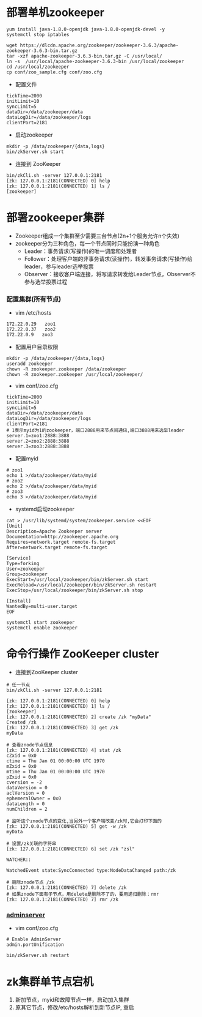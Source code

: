 # 部署单机zookeeper
```
yum install java-1.8.0-openjdk java-1.8.0-openjdk-devel -y
systemctl stop iptables
```
```
wget https://dlcdn.apache.org/zookeeper/zookeeper-3.6.3/apache-zookeeper-3.6.3-bin.tar.gz
tar -xzf apache-zookeeper-3.6.3-bin.tar.gz -C /usr/local/
ln -s  /usr/local/apache-zookeeper-3.6.3-bin /usr/local/zookeeper
cd /usr/local/zookeeper
cp conf/zoo_sample.cfg conf/zoo.cfg
```
* 配置文件
```
tickTime=2000
initLimit=10
syncLimit=5
dataDir=/data/zookeeper/data
dataLogDir=/data/zookeeper/logs
clientPort=2181
```
* 启动zookeeper
```
mkdir -p /data/zookeeper/{data,logs}
bin/zkServer.sh start
```
* 连接到 ZooKeeper
```
bin/zkCli.sh -server 127.0.0.1:2181
[zk: 127.0.0.1:2181(CONNECTED) 0] help
[zk: 127.0.0.1:2181(CONNECTED) 1] ls /
[zookeeper]
```

# 部署zookeeper集群
* Zookeeper组成一个集群至少需要三台节点(2n+1个服务允许n个失效)
* zookeeper分为三种角色，每一个节点同时只能扮演一种角色
  - Leader：事务请求(写操作)的唯一调度和处理者
  - Follower：处理客户端的非事务请求(读操作)，转发事务请求(写操作)给leader，参与leader选举投票
  - Observer：接收客户端连接，将写请求转发给Leader节点，Observer不参与选举投票过程

### 配置集群(所有节点)
* vim /etc/hosts
```
172.22.0.29   zoo1
172.22.0.37   zoo2
172.22.0.9   zoo3
```

* 配置用户目录权限
```
mkdir -p /data/zookeeper/{data,logs}
useradd zookeeper
chown -R zookeeper.zookeeper /data/zookeeper
chown -R zookeeper.zookeeper /usr/local/zookeeper/
```

* vim conf/zoo.cfg
```
tickTime=2000
initLimit=10
syncLimit=5
dataDir=/data/zookeeper/data
dataLogDir=/data/zookeeper/logs
clientPort=2181
# 1表示myid为1的zookeeper，端口2888用来节点间通讯,端口3888用来选举leader
server.1=zoo1:2888:3888
server.2=zoo2:2888:3888
server.3=zoo3:2888:3888
```

* 配置myid
```
# zoo1
echo 1 >/data/zookeeper/data/myid
# zoo2
echo 2 >/data/zookeeper/data/myid
# zoo3
echo 3 >/data/zookeeper/data/myid
```

* systemd启动zookeeper
```
cat > /usr/lib/systemd/system/zookeeper.service <<EOF
[Unit]
Description=Apache Zookeeper server
Documentation=http://zookeeper.apache.org
Requires=network.target remote-fs.target
After=network.target remote-fs.target

[Service]
Type=forking
User=zookeeper
Group=zookeeper
ExecStart=/usr/local/zookeeper/bin/zkServer.sh start
ExecReload=/usr/local/zookeeper/bin/zkServer.sh restart
ExecStop=/usr/local/zookeeper/bin/zkServer.sh stop

[Install]
WantedBy=multi-user.target
EOF
```
```
systemctl start zookeeper
systemctl enable zookeeper
```

# 命令行操作 ZooKeeper cluster
* 连接到ZooKeeper cluster
```
# 任一节点
bin/zkCli.sh -server 127.0.0.1:2181
```
```
[zk: 127.0.0.1:2181(CONNECTED) 0] help
[zk: 127.0.0.1:2181(CONNECTED) 1] ls /
[zookeeper]
[zk: 127.0.0.1:2181(CONNECTED) 2] create /zk "myData"
Created /zk
[zk: 127.0.0.1:2181(CONNECTED) 3] get /zk
myData

# 查看znode节点信息
[zk: 127.0.0.1:2181(CONNECTED) 4] stat /zk
cZxid = 0x0
ctime = Thu Jan 01 00:00:00 UTC 1970
mZxid = 0x0
mtime = Thu Jan 01 00:00:00 UTC 1970
pZxid = 0x0
cversion = -2
dataVersion = 0
aclVersion = 0
ephemeralOwner = 0x0
dataLength = 0
numChildren = 2

# 监听这个znode节点的变化,当另外一个客户端改变/zk时,它会打印下面的
[zk: 127.0.0.1:2181(CONNECTED) 5] get -w /zk
myData

# 设置/zk关联的字符串
[zk: 127.0.0.1:2181(CONNECTED) 6] set /zk "zsl"

WATCHER::

WatchedEvent state:SyncConnected type:NodeDataChanged path:/zk

# 删除znode节点 /zk
[zk: 127.0.0.1:2181(CONNECTED) 7] delete /zk
# 如果znode下面有子节点，用delete是删除不了的，要用递归删除：rmr
[zk: 127.0.0.1:2181(CONNECTED) 7] rmr /zk
```

### [adminserver](https://zookeeper.apache.org/doc/current/zookeeperAdmin.html#sc_adminserver)
* vim conf/zoo.cfg
```
# Enable AdminServer
admin.portUnification
```
```
bin/zkServer.sh restart
```

# zk集群单节点宕机
1. 新加节点，myid和故障节点一样，启动加入集群
2. 原其它节点，修改/etc/hosts解析到新节点IP, 重启